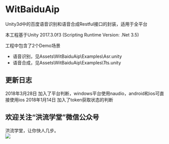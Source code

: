 WitBaiduAip
===
Unity3d中的百度语音识别和语音合成Restful接口的封装，适用于全平台

本工程基于Unity 2017.3.0f3 (Scripting Runtime Version: .Net 3.5)

工程中包含了2个Demo场景
- 语音识别，见Assets\WitBaiduAip\Examples\Asr.unity
- 语音合成，见Assets\WitBaiduAip\Examples\Tts.unity

更新日志
---
2018年3月28日 加入了平台判断，windows平台使用naudio，android和ios可直接使用ios
2018年1月14日 加入了token获取状态的判断

欢迎关注“洪流学堂”微信公众号
---
洪流学堂，让你快人几步。  
![](https://raw.githubusercontent.com/zhenghongzhi/WitBaiduAip/master/%E5%85%B3%E6%B3%A8%E2%80%9C%E6%B4%AA%E6%B5%81%E5%AD%A6%E5%A0%82%E2%80%9D%E5%85%AC%E4%BC%97%E5%8F%B7%EF%BC%8C%E8%AE%A9%E4%BD%A0%E5%BF%AB%E4%BA%BA%E5%87%A0%E6%AD%A5.jpg)  
